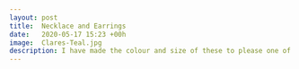 ```yaml
---
layout: post
title:  Necklace and Earrings
date:   2020-05-17 15:23 +00h
image:  Clares-Teal.jpg
description: I have made the colour and size of these to please one of my valued customers.
---
```

